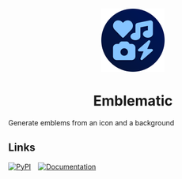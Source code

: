 <center> 

![](.media/icon-128x128_round.png) 

# Emblematic

</center>

Generate emblems from an icon and a background

## Links

[![PyPI](https://img.shields.io/pypi/v/emblematic)](https://pypi.org/project/emblematic)
 
[![Documentation](https://img.shields.io/readthedocs/emblematic
)](https://emblematic.readthedocs.io/en/latest/)
